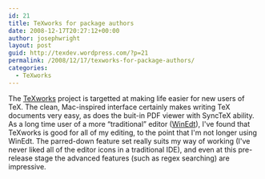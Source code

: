 ```yaml
---
id: 21
title: TeXworks for package authors
date: 2008-12-17T20:27:12+00:00
author: josephwright
layout: post
guid: http://texdev.wordpress.com/?p=21
permalink: /2008/12/17/texworks-for-package-authors/
categories:
  - TeXworks
---
```

The [TeXworks](http://www.texworks.org) project is targetted at making life easier for new users of TeX. The clean, Mac-inspired interface certainly makes writing TeX documents very easy, as does the buit-in PDF viewer with SyncTeX ability. As a long time user of a more “traditional” editor ([WinEdt](http://www.winedt.com/)), I've found that TeXworks is good for all of my editing, to the point that I'm not longer using WinEdt.  The parred-down feature set really suits my way of working (I've never liked all of the editor icons in a traditional IDE), and even at this pre-release stage the advanced features (such as regex searching) are impressive.
